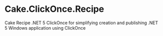 # Cake.ClickOnce.Recipe
Cake Recipe .NET 5 ClickOnce for simplifying creation and publishing .NET 5 Windows application using ClickOnce
